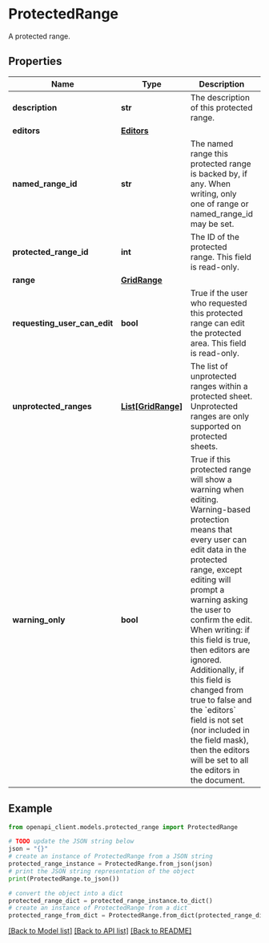 # ProtectedRange

A protected range.

## Properties

Name | Type | Description | Notes
------------ | ------------- | ------------- | -------------
**description** | **str** | The description of this protected range. | [optional] 
**editors** | [**Editors**](Editors.md) |  | [optional] 
**named_range_id** | **str** | The named range this protected range is backed by, if any. When writing, only one of range or named_range_id may be set. | [optional] 
**protected_range_id** | **int** | The ID of the protected range. This field is read-only. | [optional] 
**range** | [**GridRange**](GridRange.md) |  | [optional] 
**requesting_user_can_edit** | **bool** | True if the user who requested this protected range can edit the protected area. This field is read-only. | [optional] 
**unprotected_ranges** | [**List[GridRange]**](GridRange.md) | The list of unprotected ranges within a protected sheet. Unprotected ranges are only supported on protected sheets. | [optional] 
**warning_only** | **bool** | True if this protected range will show a warning when editing. Warning-based protection means that every user can edit data in the protected range, except editing will prompt a warning asking the user to confirm the edit. When writing: if this field is true, then editors are ignored. Additionally, if this field is changed from true to false and the &#x60;editors&#x60; field is not set (nor included in the field mask), then the editors will be set to all the editors in the document. | [optional] 

## Example

```python
from openapi_client.models.protected_range import ProtectedRange

# TODO update the JSON string below
json = "{}"
# create an instance of ProtectedRange from a JSON string
protected_range_instance = ProtectedRange.from_json(json)
# print the JSON string representation of the object
print(ProtectedRange.to_json())

# convert the object into a dict
protected_range_dict = protected_range_instance.to_dict()
# create an instance of ProtectedRange from a dict
protected_range_from_dict = ProtectedRange.from_dict(protected_range_dict)
```
[[Back to Model list]](../README.md#documentation-for-models) [[Back to API list]](../README.md#documentation-for-api-endpoints) [[Back to README]](../README.md)


